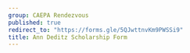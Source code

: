 ```yaml
---
group: CAEPA Rendezvous
published: true
redirect_to: "https://forms.gle/5QJwttnvKm9PWSSi9"
title: Ann Deditz Scholarship Form
---
```

